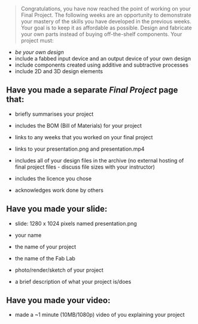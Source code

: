 > Congratulations, you have now reached the point of working on your Final Project. The following weeks are an opportunity to demonstrate your mastery of the skills you have developed in the previous weeks. Your goal is to keep it as affordable as possible. Design and fabricate your own parts instead of buying off-the-shelf components. Your project must:
* *be your own design*
* include a fabbed input device and an output device of your own design
* include components created using additive and subtractive processes
* include 2D and 3D design elements


## Have you made a separate *Final Project* page that:
* briefly summarises your project

* includes the BOM (Bill of Materials) for your project

* links to any weeks that you worked on your final project

* links to your presentation.png and presentation.mp4

* includes all of your design files in the archive (no external hosting of final project files - discuss file sizes with your instructor)

* includes the licence you chose

* acknowledges work done by others

## Have you made your slide: 
* slide: 1280 x 1024 pixels named presentation.png

* your name

* the name of your project

* the name of the Fab Lab

* photo/render/sketch of your project

* a brief description of what your project is/does

## Have you made your video:
* made a ~1 minute (10MB/1080p) video of you explaining your project
